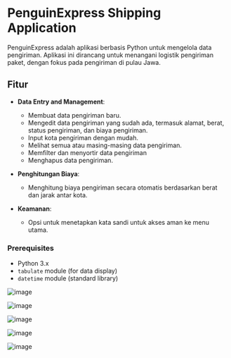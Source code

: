 
# PenguinExpress Shipping Application

PenguinExpress adalah aplikasi berbasis Python untuk mengelola data pengiriman. Aplikasi ini dirancang untuk menangani logistik pengiriman paket, dengan fokus pada pengiriman di pulau Jawa.

## Fitur

- **Data Entry and Management**:
  - Membuat data pengiriman baru.
  - Mengedit data pengiriman yang sudah ada, termasuk alamat, berat, status pengiriman, dan biaya pengiriman.
  - Input kota pengiriman dengan mudah.
  - Melihat semua atau masing-masing data pengiriman.
  - Memfilter dan menyortir data pengiriman
  - Menghapus data pengiriman.

- **Penghitungan Biaya**:
  - Menghitung biaya pengiriman secara otomatis berdasarkan berat dan jarak antar kota.
    
- **Keamanan**:
  - Opsi untuk menetapkan kata sandi untuk akses aman ke menu utama.
### Prerequisites

- Python 3.x
- `tabulate` module (for data display)
- `datetime` module (standard library)


![image](https://github.com/user-attachments/assets/9ee605fb-0492-494b-8488-90aa9a8c69bf)

![image](https://github.com/user-attachments/assets/b265c377-6c3e-4d32-9b18-37d330955a6d)

![image](https://github.com/user-attachments/assets/2ecef4e0-9b97-493e-9258-fdcc9f23e8e7)

![image](https://github.com/user-attachments/assets/95a0d11d-ffa8-46cc-bb4b-0c13eaf842c4)

![image](https://github.com/user-attachments/assets/5dfe537f-d1cb-4729-addf-3fefe6d3363c)

